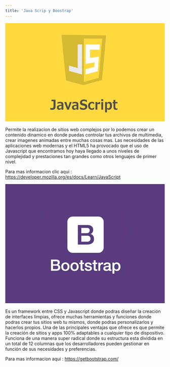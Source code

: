 ```yaml
---
title: 'Java Scrip y Boostrap'
---
```


![](20160410154524-1521622883962.jpg)

Permite la realizacion de sitios web complejos por lo podemos crear un contenido dinamico en donde puedas controlar tus archivos de multimedia, crear imagenes animadas
entre muchas cosas mas. Las necesidades de las aplicaciones web modernas y el HTML5 ha provocado que el uso de Javascript que encontramos hoy haya llegado a unos niveles de complejidad y prestaciones tan grandes como otros lenguajes de primer nivel.

Para mas informacion clic aqui : https://developer.mozilla.org/es/docs/Learn/JavaScript

![](bootstrap_1-890x665.jpg)

Es un framework entre CSS y Javascript donde podras diseñar la creación de interfaces limpias, ofrece muchas herramientas y funciones donde podras crear tus sitios web tu mismos, donde podras personalizarlos y hacerlos propios. Una de las principales ventajas que ofrece es que permite la creación de sitios y apps 100% adaptables a cualquier tipo de dispositivo. Funciona de una manera super radical donde su estructura esta dividida en un total de 12 columnas que los desarrolladores pueden gestionar en función de sus necesidades y preferencias.

Para mas informacion aqui : https://getbootstrap.com/

